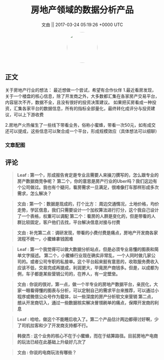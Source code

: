 <h1 align="center">房地产领域的数据分析产品</h1>




<p align="center">
    <a>文由 || 2017-03-24 05:19:26 &#43;0000 UTC</a>
</p>

<div align="center">
    <img src="https://images.zsxq.com/Fs1YVZC0ovOT-wtBZFtJ7rJ2pMwM?e=1590940799&amp;token=kIxbL07-8jAj8w1n4s9zv64FuZZNEATmlU_Vm6zD:3gokMGjxCFwj5V9RlrVVw-HDnl8=" width="100" height="100" style="border:1px solid;border-radius:50%; color:#ffffff"/>
</div>




## 正文

<div>
关于房地产行业的想法：
最近想做一个尝试，希望有合作伙伴
1.最近看房发现，关于一个楼盘的核心信息，除了开发商之外，大多数都汇集在各家房产交易平台，内容层次不齐，数据不全，且没有很好的投资决策建议。
如果把买房看成一种投资，汇集各家平台的数据信息，所有的指标全部量化，最终转化成评分与投资建议，可以上下游收费

2.房地产火热催生了一些线下带看业务，俗称小蜜蜂，带看一次50元，如有成交还可以提成，这些信息可以聚合成一个平台，形成规模效应（具体想法可以细聊）
</div>

### 文章配图

<div class="image" align="center">

</div>


## 评论

<div align="left">
<div>

<blockquote >
<span> <strong>Leaf : 第一个，形成报告肯定是专业且需要人来操刀撰写的，怎么跟专业的房产数据商竞争呢？
第二个，你的意思是房产行业的Uber吗？我们这边有个公司做过。我也有个疑问，看房需求一旦满足，很难像打车那样形成多次需求，怎么解决？ </strong></span>
</blockquote>

<blockquote >
<span> <strong>文由 : 第一个：数据是现成的，打个比方：
周边交通情况，土地价格，均价走势，学区信息，我们只需要设计一个加权算法进行打分，这个我自己设计了一个表格，权重可以调配
第二个：看房的人群是变化的，但是带看的人群比较固定，客户他们去找，平台解决信息对接与付费 </strong></span>
</blockquote>

<blockquote >
<span> <strong>文由 : 补充第二点：调研发现，带看的小费付费是痛点，房地产开发商各家流程不统一，小蜜蜂拿钱困难 </strong></span>
</blockquote>

<blockquote >
<span> <strong>Leaf : 第一个我觉得可以做大数据分析站点，但是必须专业易懂的图表和简单文字描述。
第二个，小蜜蜂行业现在确实非常乱，一个人同时做几家公司的。或者公司专职的私接单。这个平台起来挺有意思的，收取服务费收入应该不低，交易完成再提成，利润更大，毕竟房产商钱多。但是，以成都为例，车子都是某些营销公司的，在养人，有一定壁垒。 </strong></span>
</blockquote>

<blockquote >
<span> <strong>文由 : 你说的很对，第一点，做一个半专业的房地产数据平台，亲民化，大家一眼看得懂的图表与分析，可以定制自己的需求平台来推荐，可以通过小程序或微信公众号作为载体，以一些深度的房产分析软文来营销
第二点，想从开发商切入，通过一些数据核实解决冒领刷单的痛点，保障开发商的利息 </strong></span>
</blockquote>

<blockquote >
<span> <strong>Leaf : 哈哈，做这个不能睡后收入了。第二个产品估计两边都得讨好啊，少了司机拉客和少了开发商支持都不行。 </strong></span>
</blockquote>

<blockquote >
<span> <strong>韩俊杰 : 这个业务的核心不在于小蜜蜂，而在于结算路径。目前房地产电商的玩法已经在此基础上升级好几次了 </strong></span>
</blockquote>

<blockquote >
<span> <strong>文由 : 你说的电商玩法有哪些？ </strong></span>
</blockquote>

</div>
</div>
